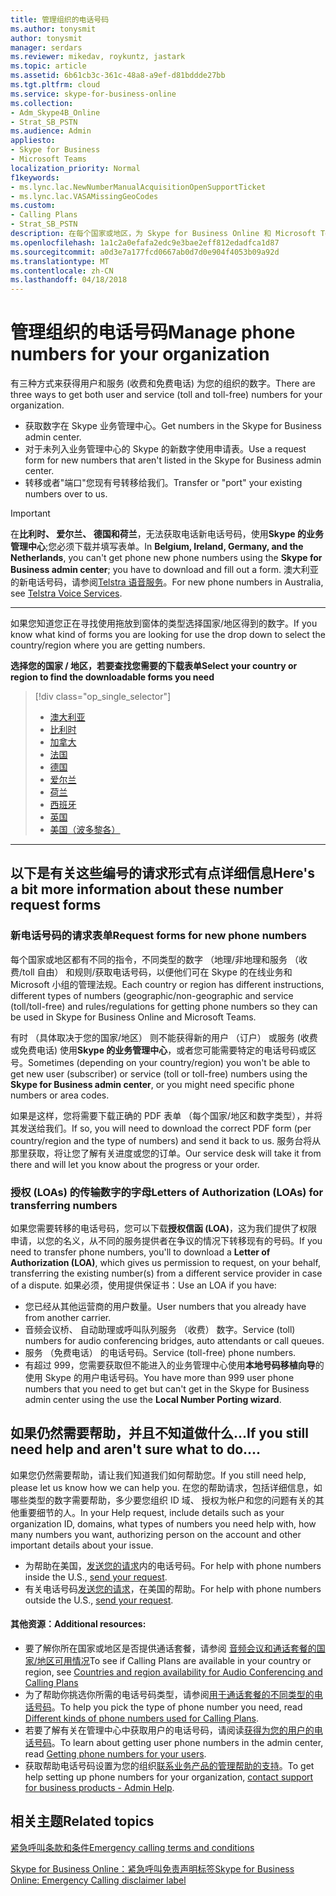```yaml
---
title: 管理组织的电话号码
ms.author: tonysmit
author: tonysmit
manager: serdars
ms.reviewer: mikedav, roykuntz, jastark
ms.topic: article
ms.assetid: 6b61cb3c-361c-48a8-a9ef-d81bddde27bb
ms.tgt.pltfrm: cloud
ms.service: skype-for-business-online
ms.collection:
- Adm_Skype4B_Online
- Strat_SB_PSTN
ms.audience: Admin
appliesto:
- Skype for Business
- Microsoft Teams
localization_priority: Normal
f1keywords:
- ms.lync.lac.NewNumberManualAcquisitionOpenSupportTicket
- ms.lync.lac.VASAMissingGeoCodes
ms.custom:
- Calling Plans
- Strat_SB_PSTN
description: 在每个国家或地区，为 Skype for Business Online 和 Microsoft Teams 用户获取电话号码的说明均不同。 请访问下面你所在国家或地区对应的链接来获取你所需信息。
ms.openlocfilehash: 1a1c2a0efafa2edc9e3bae2eff812edadfca1d87
ms.sourcegitcommit: a0d3e7a177fcd0667ab0d7d0e904f4053b09a92d
ms.translationtype: MT
ms.contentlocale: zh-CN
ms.lasthandoff: 04/18/2018
---
```

# <a name="manage-phone-numbers-for-your-organization"></a><span data-ttu-id="84545-104">管理组织的电话号码</span><span class="sxs-lookup"><span data-stu-id="84545-104">Manage phone numbers for your organization</span></span>
<span data-ttu-id="84545-105">有三种方式来获得用户和服务 (收费和免费电话) 为您的组织的数字。</span><span class="sxs-lookup"><span data-stu-id="84545-105">There are three ways to get both user and service (toll and toll-free) numbers for your organization.</span></span>
- <span data-ttu-id="84545-106">获取数字在 Skype 业务管理中心。</span><span class="sxs-lookup"><span data-stu-id="84545-106">Get numbers in the Skype for Business admin center.</span></span>
- <span data-ttu-id="84545-107">对于未列入业务管理中心的 Skype 的新数字使用申请表。</span><span class="sxs-lookup"><span data-stu-id="84545-107">Use a request form for new numbers that aren't listed in the Skype for Business admin center.</span></span>
- <span data-ttu-id="84545-108">转移或者"端口"您现有号转移给我们。</span><span class="sxs-lookup"><span data-stu-id="84545-108">Transfer or "port" your existing numbers over to us.</span></span>

> [!IMPORTANT]
> <span data-ttu-id="84545-109">在**比利时、 爱尔兰、 德国和荷兰**，无法获取电话新电话号码，使用**Skype 的业务管理中心**;您必须下载并填写表单。</span><span class="sxs-lookup"><span data-stu-id="84545-109">In **Belgium, Ireland, Germany, and the Netherlands**, you can't get phone new phone numbers using the **Skype for Business admin center**; you have to download and fill out a form.</span></span> <span data-ttu-id="84545-110">澳大利亚的新电话号码，请参阅[Telstra 语音服务](http://aka.ms/TelstraVoicePlan)。</span><span class="sxs-lookup"><span data-stu-id="84545-110">For new phone numbers in Australia, see [Telstra Voice Services](http://aka.ms/TelstraVoicePlan).</span></span> 

***
<span data-ttu-id="84545-111">如果您知道您正在寻找使用拖放到窗体的类型选择国家/地区得到的数字。</span><span class="sxs-lookup"><span data-stu-id="84545-111">If you know what kind of forms you are looking for use the drop down to select the country/region where you are getting numbers.</span></span>

<span data-ttu-id="84545-112">**选择您的国家 / 地区，若要查找您需要的下载表单**</span><span class="sxs-lookup"><span data-stu-id="84545-112">**Select your country or region to find the downloadable forms you need**</span></span>
> [!div class="op_single_selector"] 
> - [澳大利亚](phone-number-management-for-australia.md)
> - [比利时](phone-number-management-for-belgium.md)
> - [加拿大](phone-number-management-for-canada.md)
> - [法国](phone-number-management-for-france.md)
> - [德国](phone-number-management-for-germany.md)
> - [爱尔兰](phone-number-management-for-ireland.md)
> - [荷兰](phone-number-management-for-the-netherlands.md)
> - [西班牙](phone-number-management-for-spain.md)
> - [英国](phone-number-management-for-the-u-k.md)
> - [美国（波多黎各）](phone-number-management-for-the-u-s.md)

***
## <a name="heres-a-bit-more-information-about-these-number-request-forms"></a><span data-ttu-id="84545-123">以下是有关这些编号的请求形式有点详细信息</span><span class="sxs-lookup"><span data-stu-id="84545-123">Here's a bit more information about these number request forms</span></span>
### <a name="request-forms-for-new-phone-numbers"></a><span data-ttu-id="84545-124">新电话号码的请求表单</span><span class="sxs-lookup"><span data-stu-id="84545-124">Request forms for new phone numbers</span></span>
<span data-ttu-id="84545-125">每个国家或地区都有不同的指令，不同类型的数字 （地理/非地理和服务 （收费/toll 自由） 和规则/获取电话号码，以便他们可在 Skype 的在线业务和 Microsoft 小组的管理法规。</span><span class="sxs-lookup"><span data-stu-id="84545-125">Each country or region has different instructions, different types of numbers (geographic/non-geographic and service (toll/toll-free) and rules/regulations for getting phone numbers so they can be used in Skype for Business Online and Microsoft Teams.</span></span> 

<span data-ttu-id="84545-126">有时 （具体取决于您的国家/地区） 则不能获得新的用户 （订户） 或服务 (收费或免费电话) 使用**Skype 的业务管理中心**，或者您可能需要特定的电话号码或区号。</span><span class="sxs-lookup"><span data-stu-id="84545-126">Sometimes (depending on your country/region) you won't be able to get new user (subscriber) or service (toll or toll-free) numbers using the **Skype for Business admin center**, or you might need specific phone numbers or area codes.</span></span> 

<span data-ttu-id="84545-127">如果是这样，您将需要下载正确的 PDF 表单 （每个国家/地区和数字类型），并将其发送给我们。</span><span class="sxs-lookup"><span data-stu-id="84545-127">If so, you will need to download the correct PDF form (per country/region and the type of numbers) and send it back to us.</span></span> <span data-ttu-id="84545-128">服务台将从那里获取，将让您了解有关进度或您的订单。</span><span class="sxs-lookup"><span data-stu-id="84545-128">Our service desk will take it from there and will let you know about the progress or your order.</span></span>

### <a name="letters-of-authorization-loas-for-transferring-numbers"></a><span data-ttu-id="84545-129">授权 (LOAs) 的传输数字的字母</span><span class="sxs-lookup"><span data-stu-id="84545-129">Letters of Authorization (LOAs) for transferring numbers</span></span>
<span data-ttu-id="84545-130">如果您需要转移的电话号码，您可以下载**授权信函 (LOA)**，这为我们提供了权限申请，以您的名义，从不同的服务提供者在争议的情况下转移现有的号码。</span><span class="sxs-lookup"><span data-stu-id="84545-130">If you need to transfer phone numbers, you'll to download a **Letter of Authorization (LOA)**, which gives us permission to request, on your behalf, transferring the existing number(s) from a different service provider in case of a dispute.</span></span> <span data-ttu-id="84545-131">如果必须，使用提供保证书：</span><span class="sxs-lookup"><span data-stu-id="84545-131">Use an LOA if you have:</span></span>
- <span data-ttu-id="84545-132">您已经从其他运营商的用户数量。</span><span class="sxs-lookup"><span data-stu-id="84545-132">User numbers that you already have from another carrier.</span></span>
- <span data-ttu-id="84545-133">音频会议桥、 自动助理或呼叫队列服务 （收费） 数字。</span><span class="sxs-lookup"><span data-stu-id="84545-133">Service (toll) numbers for audio conferencing bridges, auto attendants or call queues.</span></span>
- <span data-ttu-id="84545-134">服务 （免费电话） 的电话号码。</span><span class="sxs-lookup"><span data-stu-id="84545-134">Service (toll-free) phone numbers.</span></span>
- <span data-ttu-id="84545-135">有超过 999，您需要获取但不能进入的业务管理中心使用**本地号码移植向导**的使用 Skype 的用户电话号码。</span><span class="sxs-lookup"><span data-stu-id="84545-135">You have more than 999 user phone numbers that you need to get but can't get in the Skype for Business admin center using the use the **Local Number Porting wizard**.</span></span>

## <a name="if-you-still-need-help-and-arent-sure-what-to-do"></a><span data-ttu-id="84545-136">如果仍然需要帮助，并且不知道做什么...</span><span class="sxs-lookup"><span data-stu-id="84545-136">If you still need help and aren't sure what to do....</span></span>
<span data-ttu-id="84545-137">如果您仍然需要帮助，请让我们知道我们如何帮助您。</span><span class="sxs-lookup"><span data-stu-id="84545-137">If you still need help, please let us know how we can help you.</span></span> <span data-ttu-id="84545-138">在您的帮助请求，包括详细信息，如哪些类型的数字需要帮助，多少要您组织 ID 域、 授权为帐户和您的问题有关的其他重要细节的人。</span><span class="sxs-lookup"><span data-stu-id="84545-138">In your Help request, include details such as your organization ID, domains, what types of numbers you need help with, how many numbers you want, authorizing person on the account and other important details about your issue.</span></span>
- <span data-ttu-id="84545-139">为帮助在美国，[发送您的请求](mailto:ptn@microsoft.com)内的电话号码。</span><span class="sxs-lookup"><span data-stu-id="84545-139">For help with phone numbers inside the U.S., [send your request](mailto:ptn@microsoft.com).</span></span>
- <span data-ttu-id="84545-140">有关电话号码[发送您的请求](mailto:ptneu@microsoft.com)，在美国的帮助。</span><span class="sxs-lookup"><span data-stu-id="84545-140">For help with phone numbers outside the U.S., [send your request](mailto:ptneu@microsoft.com).</span></span>

#### <a name="additional-resources"></a><span data-ttu-id="84545-141">其他资源：</span><span class="sxs-lookup"><span data-stu-id="84545-141">Additional resources:</span></span>
- <span data-ttu-id="84545-142">要了解你所在国家或地区是否提供通话套餐，请参阅 [音频会议和通话套餐的国家/地区可用情况](../../country-and-region-availability-for-audio-conferencing-and-calling-plans/country-and-region-availability-for-audio-conferencing-and-calling-plans.md)</span><span class="sxs-lookup"><span data-stu-id="84545-142">To see if Calling Plans are available in your country or region, see [Countries and region availability for Audio Conferencing and Calling Plans](../../country-and-region-availability-for-audio-conferencing-and-calling-plans/country-and-region-availability-for-audio-conferencing-and-calling-plans.md)</span></span>
- <span data-ttu-id="84545-143">为了帮助你挑选你所需的电话号码类型，请参阅[用于通话套餐的不同类型的电话号码](../../what-are-calling-plans-in-office-365/different-kinds-of-phone-numbers-used-for-calling-plans.md)。</span><span class="sxs-lookup"><span data-stu-id="84545-143">To help you pick the type of phone number you need, read [Different kinds of phone numbers used for Calling Plans](../../what-are-calling-plans-in-office-365/different-kinds-of-phone-numbers-used-for-calling-plans.md).</span></span>
- <span data-ttu-id="84545-144">若要了解有关在管理中心中获取用户的电话号码，请阅读[获得为您的用户的电话号码](../../what-are-calling-plans-in-office-365/getting-phone-numbers-for-your-users.md)。</span><span class="sxs-lookup"><span data-stu-id="84545-144">To learn about getting user phone numbers in the admin center, read [Getting phone numbers for your users](../../what-are-calling-plans-in-office-365/getting-phone-numbers-for-your-users.md).</span></span>
- <span data-ttu-id="84545-145">获取帮助电话号码设置为您的组织[联系业务产品的管理帮助的支持](https://support.office.com/en-us/article/32a17ca7-6fa0-4870-8a8d-e25ba4ccfd4b)。</span><span class="sxs-lookup"><span data-stu-id="84545-145">To get help setting up phone numbers for your organization, [contact support for business products - Admin Help](https://support.office.com/en-us/article/32a17ca7-6fa0-4870-8a8d-e25ba4ccfd4b).</span></span>
  

    
## <a name="related-topics"></a><span data-ttu-id="84545-146">相关主题</span><span class="sxs-lookup"><span data-stu-id="84545-146">Related topics</span></span>
[<span data-ttu-id="84545-147">紧急呼叫条款和条件</span><span class="sxs-lookup"><span data-stu-id="84545-147">Emergency calling terms and conditions</span></span>](../../what-are-calling-plans-in-office-365/emergency-calling-terms-and-conditions.md)

[<span data-ttu-id="84545-148">Skype for Business Online：紧急呼叫免责声明标签</span><span class="sxs-lookup"><span data-stu-id="84545-148">Skype for Business Online: Emergency Calling disclaimer label</span></span>](https://go.microsoft.com/fwlink/?LinkID=692099)
